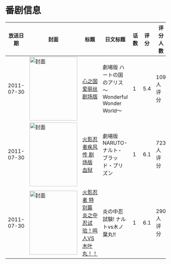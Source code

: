# 番剧信息

|放送日期|封面|标题|日文标题|话数|评分|评分人数|
|---|---|---|---|---|---|---|
|2011-07-30|<img src="//lain.bgm.tv/pic/cover/c/8a/0a/35941_HZ9i7.jpg" alt="封面" style="width:150px;height:200px;object-fit:cover;">|[心之国爱丽丝 剧场版](https://bangumi.tv/subject/16854)|劇場版 ハートの国のアリス～Wonderful Wonder World～|1|5.4|109人评分|
|2011-07-30|<img src="//lain.bgm.tv/pic/cover/c/ca/3f/33514_or227.jpg" alt="封面" style="width:150px;height:200px;object-fit:cover;">|[火影忍者疾风传 剧场版 血狱](https://bangumi.tv/subject/33514)|劇場版 NARUTO-ナルト- ブラッド・プリズン|1|6.1|723人评分|
|2011-07-30|<img src="//lain.bgm.tv/pic/cover/c/84/53/39091_QV0v7.jpg" alt="封面" style="width:150px;height:200px;object-fit:cover;">|[火影忍者 特别篇 炎之中忍试验！鸣人VS木叶丸！！](https://bangumi.tv/subject/39091)|炎の中忍試験! ナルトvs木ノ葉丸!!|1|6.1|290人评分|
